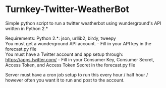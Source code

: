 # Turnkey-Twitter-WeatherBot
Simple  python script to run a twitter weatherbot using wunderground's API written in Python 2.*

Requirements:
Python 2.*: json, urllib2, birdy, tweepy<br>
You must get a wunderground API account. - Fill in your API key in the forecast.py file<br>
You must have a Twitter account and app setup through: https://apps.twitter.com/ - Fill in your Consumer Key, Consumer Secret, Access Token, and Access Token Secret in the forecast.py file

Server must have a cron job setup to run this every hour / half hour / however often you want it to run and post to the account.
